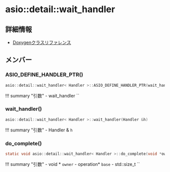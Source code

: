 # asio::detail::wait_handler



## 詳細情報

- [Doxygenクラスリファレンス](https://lang-ship.com/reference/ESP32/latest/classasio_1_1detail_1_1wait__handler.html)

## メンバー

### ASIO_DEFINE_HANDLER_PTR()



```c
asio::detail::wait_handler< Handler >::ASIO_DEFINE_HANDLER_PTR(wait_handler)
```

!!! summary "引数"
	- wait_handler `` 



### wait_handler()



```c
asio::detail::wait_handler< Handler >::wait_handler(Handler &h)
```

!!! summary "引数"
	- Handler & `h` 



### do_complete()



```c
static void asio::detail::wait_handler< Handler >::do_complete(void *owner, operation *base, const asio::error_code &, std::size_t)
```

!!! summary "引数"
	- void * `owner` 
	- operation* `base` 
	- std::size_t `` 



